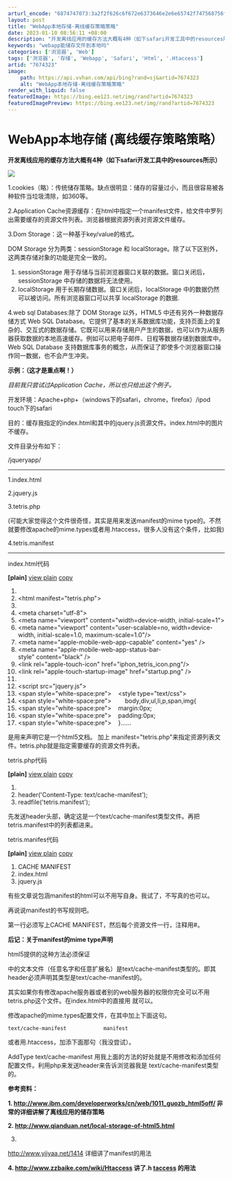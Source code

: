 ```yaml
---
arturl_encode: "6874747073:3a2f2f626c6f672e6373646e2e6e65742f747568756f6c6f6e:672f61727469636c652f64657461696c732f37363734333233"
layout: post
title: "WebApp本地存储-离线缓存策略策略"
date: 2023-01-10 08:56:11 +08:00
description: "开发离线应用的缓存方法大概有4种（如下safari开发工具中的resources所示）1.cooki"
keywords: "webapp能储存文件到本地吗"
categories: ['浏览器', 'Web']
tags: ['浏览器', '存储', 'Webapp', 'Safari', 'Html', '.Htaccess']
artid: "7674323"
image:
    path: https://api.vvhan.com/api/bing?rand=sj&artid=7674323
    alt: "WebApp本地存储-离线缓存策略策略"
render_with_liquid: false
featuredImage: https://bing.ee123.net/img/rand?artid=7674323
featuredImagePreview: https://bing.ee123.net/img/rand?artid=7674323
---
```


# WebApp本地存储 (离线缓存策略策略）

**开发离线应用的缓存方法大概有4种（如下safari开发工具中的resources所示）**

![](http://hi.csdn.net/attachment/201203/14/0_1331708909hFVH.gif)

1.cookies（略）：传统储存策略。缺点很明显：储存的容量过小，而且很容易被各种软件当垃圾清除，如360等。

2.Application Cache资源缓存：在html中指定一个manifest文件，给文件中罗列出需要缓存的资源文件列表。浏览器根据资源列表对资源文件缓存。

3.Dom Storage：这一种基于key/value的格式。

DOM Storage 分为两类：sessionStorage 和 localStorage。除了以下区别外，这两类存储对象的功能是完全一致的。

1. sessionStorage 用于存储与当前浏览器窗口关联的数据。窗口关闭后，sessionStorage 中存储的数据将无法使用。
2. localStorage 用于长期存储数据。窗口关闭后，localStorage 中的数据仍然可以被访问。所有浏览器窗口可以共享 localStorage 的数据.

4.web sql Databases:除了 DOM Storage 以外，HTML5 中还有另外一种数据存储方式 Web SQL Database。它提供了基本的关系数据库功能，支持页面上的复杂的、交互式的数据存储。它既可以用来存储用户产生的数据，也可以作为从服务器获取数据的本地高速缓存。例如可以把电子邮件、日程等数据存储到数据库中。Web SQL Database 支持数据库事务的概念，从而保证了即使多个浏览器窗口操作同一数据，也不会产生冲突。

**示例：（这才是重点啊！）**

*目前我只尝试过Application Cache，所以也只给出这个例子。*

开发环境：Apache+php+（windows下的safari，chrome，firefox）/ipod touch下的safari

目的：缓存我指定的index.html和其中的jquery.js资源文件。index.html中的图片不缓存。

文件目录分布如下：

/jqueryapp/

---------------------------------------------

1.index.html

2.jquery.js

3.tetris.php

(可能大家觉得这个文件很奇怪，其实是用来发送manifest的mime type的。不然就要修改apache的mime.types或者用.htaccess，很多人没有这个条件，比如我)

4.tetris.manifest

---------------------------------------------

index.html代码

**[plain]**
[view plain](http://blog.csdn.net/physicsdandan/article/details/7352943# "view plain")
[copy](http://blog.csdn.net/physicsdandan/article/details/7352943# "copy")

1. <!DOCTYPE html>
2. <html manifest="tetris.php">
3. <head>
4. <meta charset="utf-8">
5. <meta name="viewport" content="width=device-width, initial-scale=1">
6. <meta name="viewport" content="user-scalable=no, width=device-width, initial-scale=1.0, maximum-scale=1.0"/>
7. <meta name="apple-mobile-web-app-capable" content="yes" />
8. <meta name="apple-mobile-web-app-status-bar-style" content="black" />
9. <link rel="apple-touch-icon" href="iphon\_tetris\_icon.png"/>
10. <link rel="apple-touch-startup-image" href="startup.png" />
12. <title>appdig</title>
14. <script src="jquery.js"></script>
16. <span style="white-space:pre">    </span><style type="text/css">
17. <span style="white-space:pre">        </span>body,div,ul,li,p,span,img{
18. <span style="white-space:pre">    </span>margin:0px;
19. <span style="white-space:pre">    </span>padding:0px;
20. <span style="white-space:pre">    </span>}……

<!DOCTYPE html>是用来声明它是一个html5文档。

<html manifest="tetris.php">加上 manifest="tetris.php"来指定资源列表文件。tetris.php就是指定需要缓存的资源文件列表。

tetris.php代码

**[plain]**
[view plain](http://blog.csdn.net/physicsdandan/article/details/7352943# "view plain")
[copy](http://blog.csdn.net/physicsdandan/article/details/7352943# "copy")

1. <?php
2. header('Content-Type: text/cache-manifest');
3. readfile('tetris.manifest');

先发送header头部，确定这是一个text/cache-manifest类型文件。再把tetris.manifest中的列表都进来。

tetris.manifes代码

**[plain]**
[view plain](http://blog.csdn.net/physicsdandan/article/details/7352943# "view plain")
[copy](http://blog.csdn.net/physicsdandan/article/details/7352943# "copy")

1. CACHE MANIFEST
2. index.html
3. jquery.js

有些文章说包涵manifest的html可以不用写自身。我试了，不写真的也可以。

再说说manifest的书写规则吧。

第一行必须写上CACHE MANIFEST，然后每个资源文件一行，注释用#。

**后记：关于manifest的mime type声明**

html5提供的这种方法必须保证
<html manifest="文本文件">中的文本文件（任意名字和任意扩展名）是text/cache-manifest类型的。即其header必须声明其类型是text/cache-manifest的。

其实如果你有修改apache服务器或者别的web服务器的权限你完全可以不用tetris.php这个文件。在index.html中的直接用 <html manifest="tetris.manifest">就可以。

修改apache的mime.types配置文件，在其中加上下面这句。

```
text/cache-manifest            manifest
```

或者用.htaccess，加添下面那句（我没尝试）。

AddType
text/cache-manifest
用我上面的方法的好处就是不用修改和添加任何配置文件。利用php来发送header来告诉浏览器我是
text/cache-manifest类型的。

**参考资料：**

**1.
<http://www.ibm.com/developerworks/cn/web/1011_guozb_html5off/>
非常的详细讲解了离线应用的储存策略**

**2.
<http://www.qianduan.net/local-storage-of-html5.html>**

3.
<http://www.yiiyaa.net/1414>
详细讲了manifest的用法

**4.
<http://www.zzbaike.com/wiki/Htaccess>
讲了.h
[taccess](http://www.zzbaike.com/wiki/Htaccess)
的用法**